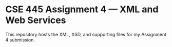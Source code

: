 # CSE 445 Assignment 4 — XML and Web Services
This repository hosts the XML, XSD, and supporting files for my Assignment 4 submission.